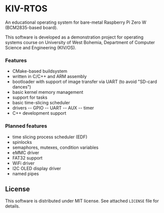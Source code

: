 # KIV-RTOS
An educational operating system for bare-metal Raspberry Pi Zero W (BCM2835-based board).

This software is developed as a demonstration project for operating systems course on University of West Bohemia, Department of Computer Science and Engineering (KIV/OS).

### Features
- CMake-based buildsystem
- written in C/C++ and ARM assembly
- bootloader with support of image transfer via UART (to avoid "SD-card dances")
- basic kernel memory management
- support for tasks
- basic time-slicing scheduler
- drivers
-- GPIO
-- UART
-- AUX
-- timer
- C++ development support

### Planned features
- time slicing process scheduler (EDF)
- spinlocks
- semaphores, mutexes, condition variables
- eMMC driver
- FAT32 support
- WiFi driver
- I2C OLED display driver
- named pipes

## License

This software is distributed under MIT license. See attached `LICENSE` file for details.
